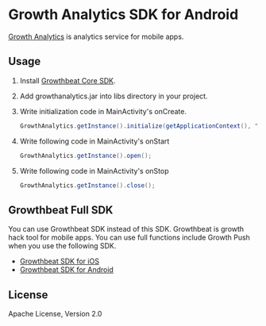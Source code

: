 # Growth Analytics SDK for Android

[Growth Analytics](https://analytics.growthbeat.com/) is analytics service for mobile apps.

## Usage 

1. Install [Growthbeat Core SDK](https://github.com/SIROK/growthbeat-core-android).

1. Add growthanalytics.jar into libs directory in your project.

1. Write initialization code in MainActivity's onCreate.

	```java
	GrowthAnalytics.getInstance().initialize(getApplicationContext(), "APPLICATION_ID", "CREDENTIAL_ID");
	```

1. Write following code in MainActivity's onStart

	```java
	GrowthAnalytics.getInstance().open();
	```

1. Write following code in MainActivity's onStop

	```java
	GrowthAnalytics.getInstance().close();
	```

## Growthbeat Full SDK

You can use Growthbeat SDK instead of this SDK. Growthbeat is growth hack tool for mobile apps. You can use full functions include Growth Push when you use the following SDK.

* [Growthbeat SDK for iOS](https://github.com/SIROK/growthbeat-ios/)
* [Growthbeat SDK for Android](https://github.com/SIROK/growthbeat-android/)

## License

Apache License, Version 2.0
